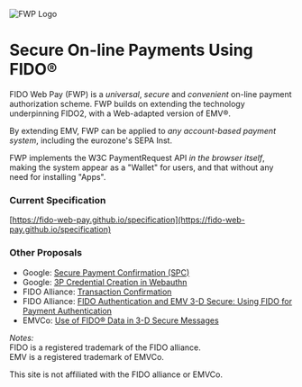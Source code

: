 ![FWP Logo](https://fido-web-pay.github.io/specification/images/fwp.svg)
# Secure On-line Payments Using FIDO&reg;
FIDO Web Pay (FWP) is a _universal_, _secure_ and _convenient_ on-line payment authorization scheme.
FWP builds on extending the technology underpinning FIDO2,
with a Web-adapted version of EMV&reg;.

By extending EMV, FWP can be applied to _any account-based
payment system_, including the eurozone's SEPA Inst.

FWP implements the W3C PaymentRequest API _in the browser itself_,
making the system appear as a "Wallet" for users, and that without
any need for installing "Apps".

### Current Specification
[https://fido-web-pay.github.io/specification](https://fido-web-pay.github.io/specification)

### Other Proposals
- Google: [Secure Payment Confirmation (SPC)](https://github.com/rsolomakhin/secure-payment-confirmation)
- Google: [3P Credential Creation in Webauthn](https://www.w3.org/2020/02/3p-creds-20200219.pdf)
- FIDO Alliance: [Transaction Confirmation](https://fidoalliance.org/white-paper-fido-transaction-confirmation/)
- FIDO Alliance: [FIDO Authentication and EMV 3-D Secure:
Using FIDO for Payment Authentication](https://media.fidoalliance.org/wp-content/uploads/2020/09/FIDO-and-EMV-3DS-Technical-Note-2020-09-01.pdf)
- EMVCo: [Use of FIDO® Data in 3-D Secure Messages](https://www.emvco.com/terms-of-use/?u=wp-content/uploads/documents/EMVCo_3DS_FIDOData-WPv1.0_20200710.pdf)

_Notes:_<br>
FIDO is a registered trademark of the FIDO alliance.<br>
EMV is a registered trademark of EMVCo.

This site is not affiliated with the FIDO alliance or EMVCo.
